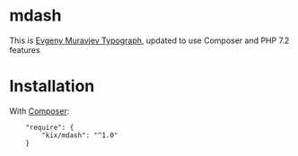 mdash
=====
This is [Evgeny Muravjev Typograph](http://mdash.ru), updated to use Composer and PHP 7.2 features


Installation
============
With [Composer](http://getcomposer.org):

```
    "require": {
        "kix/mdash": "^1.0"
    }
```